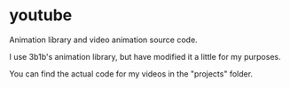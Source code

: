 # youtube
 Animation library and video animation source code.
 
 I use 3b1b's animation library, but have modified it a little for my purposes.
 
 You can find the actual code for my videos in the "projects" folder.
